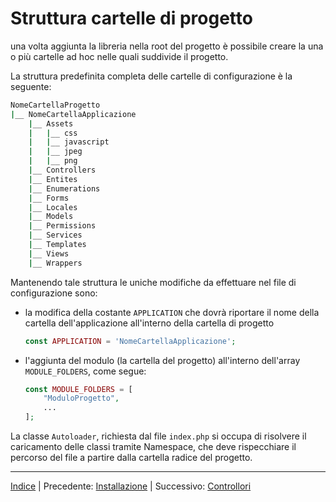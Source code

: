 # Struttura cartelle di progetto

una volta aggiunta la libreria nella root del progetto è possibile creare la una o più cartelle ad hoc nelle quali suddivide il progetto.

La struttura predefinita completa delle cartelle di configurazione è la seguente:

```bash
NomeCartellaProgetto
|__ NomeCartellaApplicazione
    |__ Assets
    |   |__ css
    |   |__ javascript
    |   |__ jpeg
    |   |__ png
    |__ Controllers
    |__ Entites
    |__ Enumerations
    |__ Forms
    |__ Locales
    |__ Models
    |__ Permissions
    |__ Services
    |__ Templates
    |__ Views
    |__ Wrappers
```

Mantenendo tale struttura le uniche modifiche da effettuare nel file di configurazione sono:

* la modifica della costante `APPLICATION` che dovrà riportare il nome della cartella dell'applicazione all'interno della cartella di progetto
  
  ```php
  const APPLICATION = 'NomeCartellaApplicazione';
  ```

* l'aggiunta del modulo (la cartella del progetto) all'interno dell'array `MODULE_FOLDERS`, come segue:
  
  ```php
  const MODULE_FOLDERS = [
      "ModuloProgetto",
      ...
  ];
  ```

La classe `Autoloader`, richiesta dal file `index.php` si occupa di risolvere il caricamento delle classi tramite Namespace, che deve rispecchiare il percorso del file a partire dalla cartella radice del progetto.

---

[Indice](INDEX.md) | Precedente: [Installazione](INSTALLATION.md) | Successivo: [Controllori](CONTROLLERS.md)


